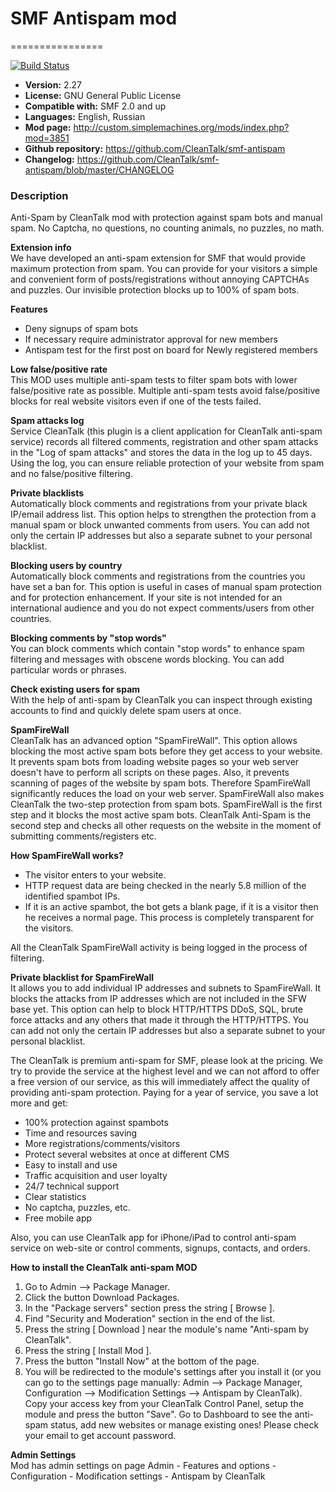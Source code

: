 # SMF Antispam mod
================

[![Build Status](https://travis-ci.org/CleanTalk/smf-antispam.svg)](https://travis-ci.org/CleanTalk/smf-antispam)

* **Version:** 2.27
* **License:** GNU General Public License  
* **Compatible with:** SMF 2.0 and up  
* **Languages:** English, Russian  
* **Mod page:** http://custom.simplemachines.org/mods/index.php?mod=3851
* **Github repository:** https://github.com/CleanTalk/smf-antispam  
* **Changelog:** https://github.com/CleanTalk/smf-antispam/blob/master/CHANGELOG  

### Description
Anti-Spam by CleanTalk mod with protection against spam bots and manual spam.
No Captcha, no questions, no counting animals, no puzzles, no math.

**Extension info**  
We have developed an anti-spam extension for SMF that would provide maximum protection from spam. You can provide for your visitors a simple and convenient form of posts/registrations without annoying CAPTCHAs and puzzles. Our invisible protection blocks up to 100% of spam bots.

**Features**  
* Deny signups of spam bots
* If necessary require administrator approval for new members
* Antispam test for the first post on board for Newly registered members


**Low false/positive rate**  
This MOD uses multiple anti-spam tests to filter spam bots with lower false/positive rate as possible. Multiple anti-spam tests avoid false/positive blocks for real website visitors even if one of the tests failed.

**Spam attacks log**  
Service CleanTalk (this plugin is a client application for CleanTalk anti-spam service) records all filtered comments, registration and other spam attacks in the "Log of spam attacks" and stores the data in the log up to 45 days. Using the log, you can ensure reliable protection of your website from spam and no false/positive filtering.

**Private blacklists**  
Automatically block comments and registrations from your private black IP/email address list. This option helps to strengthen the protection from a manual spam or block unwanted comments from users. You can add not only the certain IP addresses but also a separate subnet to your personal blacklist.

**Blocking users by country**  
Automatically block comments and registrations from the countries you have set a ban for. This option is useful in cases of manual spam protection and for protection enhancement. If your site is not intended for an international audience and you do not expect comments/users from other countries.

**Blocking comments by "stop words"**  
You can block comments which contain "stop words" to enhance spam filtering and messages with obscene words blocking. You can add particular words or phrases.

**Check existing users for spam**  
With the help of anti-spam by CleanTalk you can inspect through existing accounts to find and quickly delete spam users at once.

**SpamFireWall**  
CleanTalk has an advanced option "SpamFireWall". This option allows blocking the most active spam bots before they get access to your website. It prevents spam bots from loading website pages so your web server doesn't have to perform all scripts on these pages. Also, it prevents scanning of pages of the website by spam bots. Therefore SpamFireWall significantly reduces the load on your web server. SpamFireWall also makes CleanTalk the two-step protection from spam bots. SpamFireWall is the first step and it blocks the most active spam bots. CleanTalk Anti-Spam is the second step and checks all other requests on the website in the moment of submitting comments/registers etc.

**How SpamFireWall works?**  
* The visitor enters to your website.
* HTTP request data are being checked in the nearly 5.8 million of the identified spambot IPs.
* If it is an active spambot, the bot gets a blank page, if it is a visitor then he receives a normal page. This process is completely transparent for the visitors.


All the CleanTalk SpamFireWall activity is being logged in the process of filtering.

**Private blacklist for SpamFireWall**  
It allows you to add individual IP addresses and subnets to SpamFireWall. It blocks the attacks from IP addresses which are not included in the SFW base yet. This option can help to block HTTP/HTTPS DDoS, SQL, brute force attacks and any others that made it through the HTTP/HTTPS. You can add not only the certain IP addresses but also a separate subnet to your personal blacklist.

The CleanTalk is premium anti-spam for SMF, please look at the  pricing. We try to provide the service at the highest level and we can not afford to offer a free version of our service, as this will immediately affect the quality of providing anti-spam protection. Paying for a year of service, you save a lot more and get:

* 100% protection against spambots
* Time and resources saving
* More registrations/comments/visitors
* Protect several websites at once at different CMS
* Easy to install and use
* Traffic acquisition and user loyalty
* 24/7 technical support
* Clear statistics
* No captcha, puzzles, etc.
* Free mobile app

Also, you can use CleanTalk app for iPhone/iPad to control anti-spam service on web-site or control comments, signups, contacts, and orders.

**How to install the CleanTalk anti-spam MOD**

1. Go to Admin —> Package Manager.
2. Click the button Download Packages.
3. In the "Package servers" section press the string [ Browse ].
4. Find "Security and Moderation" section in the end of the list.
5. Press the string [ Download ] near the module's name "Anti-spam by CleanTalk".
6. Press the string [ Install Mod ].
7. Press the button "Install Now" at the bottom of the page.
8. You will be redirected to the module's settings after you install it (or you can go to the settings page manually: Admin —> Package Manager, Configuration —> Modification Settings —> Antispam by CleanTalk). Copy your access key from your CleanTalk Control Panel, setup the module and press the button "Save".
Go to Dashboard to see the anti-spam status, add new websites or manage existing ones! Please check your email to get account password.

**Admin Settings**  
Mod has admin settings on page Admin - Features and options - Configuration - Modification settings - Antispam by CleanTalk
